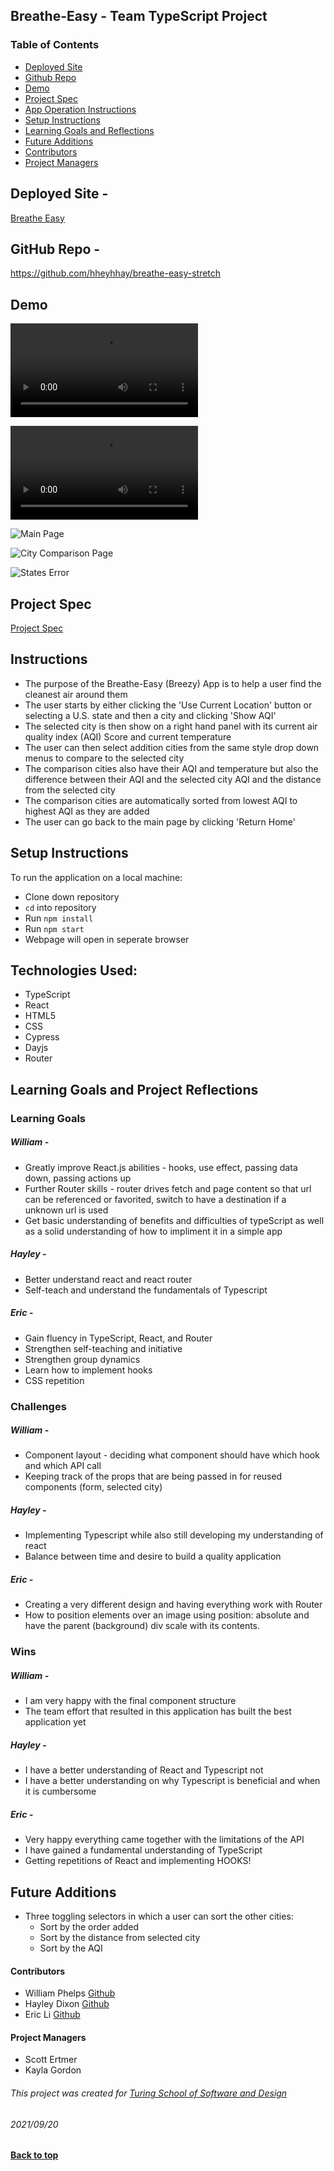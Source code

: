 ## Breathe-Easy - Team TypeScript Project

### Table of Contents
- [Deployed Site](#deployed-site)
- [Github Repo](#github-repo)
- [Demo](#demo)
- [Project Spec](#project-spec)
- [App Operation Instructions](#app-operation-instructions)
- [Setup Instructions](#setup-instructions)
- [Learning Goals and Reflections](#learning-goals-project-reflection)
- [Future Additions](#future-additions)
- [Contributors](#contributors)
- [Project Managers](#project-managers)

## Deployed Site - 
[Breathe Easy](https://breathe-easy.surge.sh/)

## GitHub Repo - 
https://github.com/hheyhhay/breathe-easy-stretch

## Demo

![Stretch 1 Gif](https://thumbs.gfycat.com/HideousLoneEmperorpenguin-mobile.mp4)

![Stretch 2 Gif](https://thumbs.gfycat.com/GranularPotableAmericanwirehair-mobile.mp4)

![Main Page](https://user-images.githubusercontent.com/22990386/134104608-23713613-1486-47de-8f2c-29f4d8a5e995.png)

![City Comparison Page](https://user-images.githubusercontent.com/22990386/134104710-9e719b20-8681-4b6b-83dd-243a396515a7.png) 

![States Error](https://user-images.githubusercontent.com/22990386/134104692-e6d4378c-fbb8-4540-894d-9f7c56c73c07.png)

## Project Spec

[Project Spec](https://frontend.turing.edu/projects/module-3/stretch.html)

## Instructions
- The purpose of the Breathe-Easy (Breezy) App is to help a user find the cleanest air around them
- The user starts by either clicking the 'Use Current Location' button or selecting a U.S. state and then a city and clicking 'Show AQI'
- The selected city is then show on a right hand panel with its current air quality index (AQI) Score and current temperature
- The user can then select addition cities from the same style drop down menus to compare to the selected city
- The comparison cities also have their AQI and temperature but also the difference between their AQI and the selected city AQI and the distance from the selected city
- The comparison cities are automatically sorted from lowest AQI to highest AQI as they are added
- The user can go back to the main page by clicking 'Return Home'

## Setup Instructions

To run the application on a local machine:

- Clone down repository 
- `cd` into repository
- Run ``` npm install ```
- Run ``npm start``
- Webpage will open in seperate browser

## Technologies Used: 
 - TypeScript
 - React
 - HTML5
 - CSS
 - Cypress 
 - Dayjs
 - Router

## Learning Goals and Project Reflections

### Learning Goals
##### William - 
- Greatly improve React.js abilities - hooks, use effect, passing data down, passing actions up
- Further Router skills - router drives fetch and page content so that url can be referenced or favorited, switch to have a destination if a unknown url is used
- Get basic understanding of benefits and difficulties of typeScript as well as a solid understanding of how to impliment it in a simple app
##### Hayley -
- Better understand react and react router
- Self-teach and understand the fundamentals of Typescript
##### Eric -
- Gain fluency in TypeScript, React, and Router
- Strengthen self-teaching and initiative
- Strengthen group dynamics
- Learn how to implement hooks
- CSS repetition

### Challenges
##### William - 
- Component layout - deciding what component should have which hook and which API call
- Keeping track of the props that are being passed in for reused components (form, selected city)
##### Hayley -
- Implementing Typescript while also still developing my understanding of react
- Balance between time and desire to build a quality application
##### Eric -
- Creating a very different design and having everything work with Router
- How to position elements over an image using position: absolute and have the parent (background) div scale with its contents.

### Wins 
##### William -
- I am very happy with the final component structure 
- The team effort that resulted in this application has built the best application yet
##### Hayley -
- I have a better understanding of React and Typescript not
- I have a better understanding on why Typescript is beneficial and when it is cumbersome
##### Eric -
- Very happy everything came together with the limitations of the API
- I have gained a fundamental understanding of TypeScript
- Getting repetitions of React and implementing HOOKS!

## Future Additions
- Three toggling selectors in which a user can sort the other cities:
  - Sort by the order added
  - Sort by the distance from selected city
  - Sort by the AQI

#### Contributors
- William Phelps [Github](github.com/williamphelps13)
- Hayley Dixon [Github](github.com/hheyhhay)
- Eric Li [Github](github.com/ericli1996)

#### Project Managers
- Scott Ertmer
- Kayla Gordon

###### This project was created for [Turing School of Software and Design](https://turing.io/)
###### 2021/09/20
**[Back to top](#table-of-contents)**
